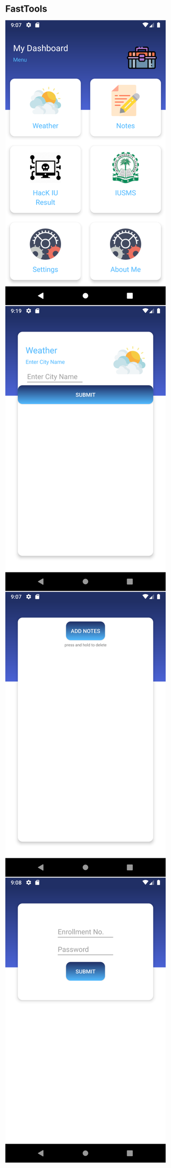 # FastTools
![Alt text](home.png?raw=true "Home")
![Alt text](weather.png?raw=true "Weather")
![Alt text](notes.png?raw=true "Notes")
![Alt text](iusms.png?raw=true "IUSMS")
